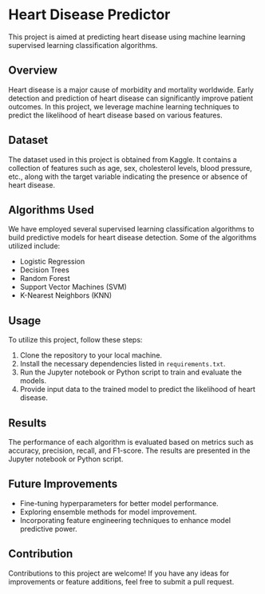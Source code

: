 # Heart Disease Predictor

This project is aimed at predicting heart disease using machine learning supervised learning classification algorithms.

## Overview

Heart disease is a major cause of morbidity and mortality worldwide. Early detection and prediction of heart disease can significantly improve patient outcomes. In this project, we leverage machine learning techniques to predict the likelihood of heart disease based on various features.

## Dataset

The dataset used in this project is obtained from Kaggle. It contains a collection of features such as age, sex, cholesterol levels, blood pressure, etc., along with the target variable indicating the presence or absence of heart disease.

## Algorithms Used

We have employed several supervised learning classification algorithms to build predictive models for heart disease detection. Some of the algorithms utilized include:

- Logistic Regression
- Decision Trees
- Random Forest
- Support Vector Machines (SVM)
- K-Nearest Neighbors (KNN)

## Usage

To utilize this project, follow these steps:

1. Clone the repository to your local machine.
2. Install the necessary dependencies listed in `requirements.txt`.
3. Run the Jupyter notebook or Python script to train and evaluate the models.
4. Provide input data to the trained model to predict the likelihood of heart disease.

## Results

The performance of each algorithm is evaluated based on metrics such as accuracy, precision, recall, and F1-score. The results are presented in the Jupyter notebook or Python script.

## Future Improvements

- Fine-tuning hyperparameters for better model performance.
- Exploring ensemble methods for model improvement.
- Incorporating feature engineering techniques to enhance model predictive power.

## Contribution

Contributions to this project are welcome! If you have any ideas for improvements or feature additions, feel free to submit a pull request.



